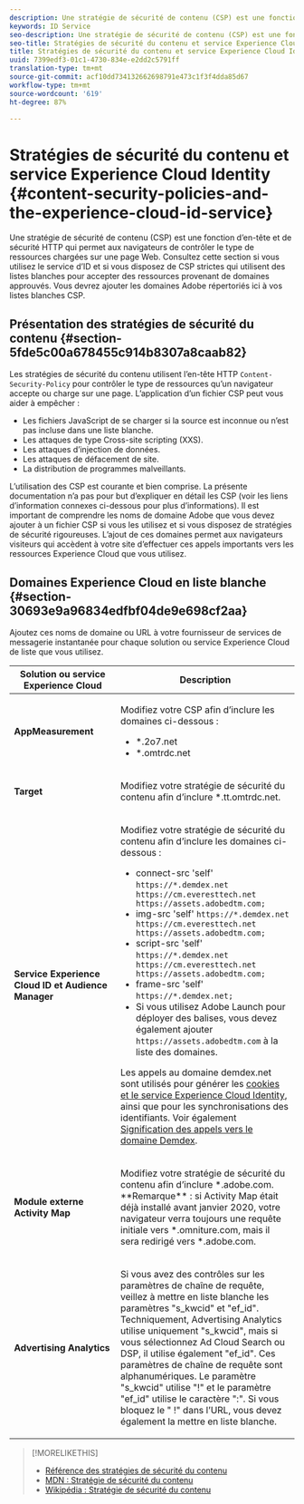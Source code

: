 ```yaml
---
description: Une stratégie de sécurité de contenu (CSP) est une fonction d’en-tête et de sécurité HTTP qui permet aux navigateurs de contrôler le type de ressources chargées sur une page Web. Consultez cette section si vous utilisez le service d’ID et si vous disposez de CSP strictes qui utilisent des listes blanches pour accepter des ressources provenant de domaines approuvés. Vous devrez ajouter les domaines Adobe répertoriés ici à vos listes blanches CSP.
keywords: ID Service
seo-description: Une stratégie de sécurité de contenu (CSP) est une fonction d’en-tête et de sécurité HTTP qui permet aux navigateurs de contrôler le type de ressources chargées sur une page Web. Consultez cette section si vous utilisez le service d’ID et si vous disposez de CSP strictes qui utilisent des listes blanches pour accepter des ressources provenant de domaines approuvés. Vous devrez ajouter les domaines Adobe répertoriés ici à vos listes blanches CSP.
seo-title: Stratégies de sécurité du contenu et service Experience Cloud Identity
title: Stratégies de sécurité du contenu et service Experience Cloud Identity
uuid: 7399edf3-01c1-4730-834e-e2dd2c5791ff
translation-type: tm+mt
source-git-commit: acf10dd734132662698791e473c1f3f4dda85d67
workflow-type: tm+mt
source-wordcount: '619'
ht-degree: 87%

---
```



# Stratégies de sécurité du contenu et service Experience Cloud Identity {#content-security-policies-and-the-experience-cloud-id-service}

Une stratégie de sécurité de contenu (CSP) est une fonction d’en-tête et de sécurité HTTP qui permet aux navigateurs de contrôler le type de ressources chargées sur une page Web. Consultez cette section si vous utilisez le service d’ID et si vous disposez de CSP strictes qui utilisent des listes blanches pour accepter des ressources provenant de domaines approuvés. Vous devrez ajouter les domaines Adobe répertoriés ici à vos listes blanches CSP.

## Présentation des stratégies de sécurité du contenu {#section-5fde5c00a678455c914b8307a8caab82}

Les stratégies de sécurité du contenu utilisent l’en-tête HTTP `Content-Security-Policy` pour contrôler le type de ressources qu’un navigateur accepte ou charge sur une page. L’application d’un fichier CSP peut vous aider à empêcher :

* Les fichiers JavaScript de se charger si la source est inconnue ou n’est pas incluse dans une liste blanche.
* Les attaques de type Cross-site scripting (XXS).
* Les attaques d’injection de données.
* Les attaques de défacement de site.
* La distribution de programmes malveillants.

L’utilisation des CSP est courante et bien comprise. La présente documentation n’a pas pour but d’expliquer en détail les CSP (voir les liens d’information connexes ci-dessous pour plus d’informations). Il est important de comprendre les noms de domaine Adobe que vous devez ajouter à un fichier CSP si vous les utilisez et si vous disposez de stratégies de sécurité rigoureuses. L’ajout de ces domaines permet aux navigateurs visiteurs qui accèdent à votre site d’effectuer ces appels importants vers les ressources Experience Cloud que vous utilisez.

## Domaines Experience Cloud en liste blanche {#section-30693e9a96834edfbf04de9e698cf2aa}

Ajoutez ces noms de domaine ou URL à votre fournisseur de services de messagerie instantanée pour chaque solution ou service Experience Cloud de liste que vous utilisez.

<table id="table_EC9FC999A62D4B7A830CE73B0AB9EF3C"> 
 <thead> 
  <tr> 
   <th colname="col1" class="entry"> Solution ou service Experience Cloud </th> 
   <th colname="col2" class="entry"> Description </th> 
  </tr> 
 </thead>
 <tbody> 
  <tr> 
   <td colname="col1"> <p> <b>AppMeasurement</b> </p> </td> 
   <td colname="col2"> <p>Modifiez votre CSP afin d’inclure les domaines ci-dessous : </p> <p> 
     <ul id="ul_7522AE83A03A4115A84DF5B32D6DD79B"> 
      <li id="li_AB1EC161FB154BEDA1BEFE76C8A38A90"> <span class="codeph"> *.2o7.net</span> </li> 
      <li id="li_4B12A283716746949201528CD6AF529E"> <span class="codeph"> *.omtrdc.net</span> </li> 
     </ul> </p> </td> 
  </tr> 
  <tr> 
   <td colname="col1"> <p> <b>Target</b> </p> </td> 
   <td colname="col2"> <p>Modifiez votre stratégie de sécurité du contenu afin d’inclure <span class="codeph">*.tt.omtrdc.net</span>. </p> </td> 
  </tr> 
  <tr> 
   <td colname="col1"> <p> <b>Service Experience Cloud ID et Audience Manager</b> </p> </td> 
   <td colname="col2"> <p>Modifiez votre stratégie de sécurité du contenu afin d’inclure les domaines ci-dessous :</p> 
   <p><ul>
   <li>connect-src 'self' <code>https://*.demdex.net https://cm.everesttech.net https://assets.adobedtm.com;</code></li>
   <li>img-src 'self' <code>https://*.demdex.net https://cm.everesttech.net https://assets.adobedtm.com;</code></li>
   <li>script-src 'self' <code>https://*.demdex.net https://cm.everesttech.net https://assets.adobedtm.com;</code></li>
   <li>frame-src 'self' <code>https://*.demdex.net;</code></li>
   <li>Si vous utilisez Adobe Launch pour déployer des balises, vous devez également ajouter <code>https://assets.adobedtm.com</code> à la liste des domaines.</li></ul></p> <p>Les appels au domaine <span class="codeph"> demdex.net</span> sont utilisés pour générer les <a href="../introduction/cookies.md" format="dita" scope="local"> cookies et le service Experience Cloud Identity</a>, ainsi que pour les synchronisations des identifiants. Voir également <a href="https://docs.adobe.com/content/help/fr-FR/audience-manager/user-guide/reference/demdex-calls.html" format="https" scope="external"> Signification des appels vers le domaine Demdex</a>. </p> </td> </tr> 
 <tr>
 <td colname="col1"> <p> <b>Module externe Activity Map</b> </p> </td> 
 <td colname="col2"> <p>Modifiez votre stratégie de sécurité du contenu afin d’inclure *.adobe.com. **Remarque** : si Activity Map était déjà installé avant janvier 2020, votre navigateur verra toujours une requête initiale vers *.omniture.com, mais il sera redirigé vers *.adobe.com. </p></td> 
 </tr>
 <tr>
 <td colname="col1"> <p> <b>Advertising Analytics</b> </p> </td> 
 <td colname="col2"> <p>Si vous avez des contrôles sur les paramètres de chaîne de requête, veillez à mettre en liste blanche les paramètres "s_kwcid" et "ef_id". Techniquement, Advertising Analytics utilise uniquement "s_kwcid", mais si vous sélectionnez Ad Cloud Search ou DSP, il utilise également "ef_id". Ces paramètres de chaîne de requête sont alphanumériques. Le paramètre "s_kwcid" utilise "!" et le paramètre "ef_id" utilise le caractère ":". Si vous bloquez le " !" dans l’URL, vous devez également la mettre en liste blanche.</p></td> 
 </tr>
 </tbody> 
</table>

>[!MORELIKETHIS]
>* [Référence des stratégies de sécurité du contenu](https://content-security-policy.com/)
>* [MDN : Stratégie de sécurité du contenu](https://developer.mozilla.org/fr/docs/Web/HTTP/CSP)
>* [Wikipédia : Stratégie de sécurité du contenu](https://fr.wikipedia.org/wiki/Content_Security_Policy)

